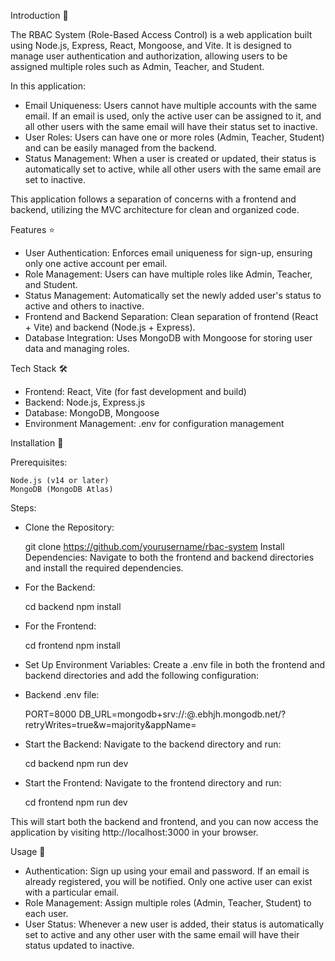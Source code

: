 Introduction 🎯

The RBAC System (Role-Based Access Control) is a web application built using Node.js, Express, React, Mongoose, and Vite. It is designed to manage user authentication and authorization, allowing users to be assigned multiple roles such as Admin, Teacher, and Student.

In this application:

-  Email Uniqueness: Users cannot have multiple accounts with the same email. If an email is used, only the active user can be assigned to it, and all other users with the same email will have their status set to inactive.
-  User Roles: Users can have one or more roles (Admin, Teacher, Student) and can be easily managed from the backend.
-  Status Management: When a user is created or updated, their status is automatically set to active, while all other users with the same email are set to inactive.

This application follows a separation of concerns with a frontend and backend, utilizing the MVC architecture for clean and organized code.

Features ⭐

-  User Authentication: Enforces email uniqueness for sign-up, ensuring only one active account per email.
-  Role Management: Users can have multiple roles like Admin, Teacher, and Student.
-  Status Management: Automatically set the newly added user's status to active and others to inactive.
-  Frontend and Backend Separation: Clean separation of frontend (React + Vite) and backend (Node.js + Express).
-  Database Integration: Uses MongoDB with Mongoose for storing user data and managing roles.

Tech Stack 🛠️

-  Frontend: React, Vite (for fast development and build)
-  Backend: Node.js, Express.js
-  Database: MongoDB, Mongoose
-  Environment Management: .env for configuration management

Installation 🔧

Prerequisites:

    Node.js (v14 or later)
    MongoDB (MongoDB Atlas)

Steps:

-  Clone the Repository:

    git clone https://github.com/yourusername/rbac-system
    Install Dependencies: Navigate to both the frontend and backend directories and install the required dependencies.

-  For the Backend:

    cd backend
    npm install

-  For the Frontend:

    cd frontend
    npm install

-  Set Up Environment Variables: Create a .env file in both the frontend and backend directories and add the following configuration:

-  Backend .env file:

    PORT=8000
    DB_URL=mongodb+srv://<username>:<password>@<databasename>.ebhjh.mongodb.net/?retryWrites=true&w=majority&appName=<databasename>
    

-  Start the Backend: Navigate to the backend directory and run:

    cd backend
    npm run dev
-  Start the Frontend: Navigate to the frontend directory and run:

    cd frontend
    npm run dev

This will start both the backend and frontend, and you can now access the application by visiting http://localhost:3000 in your browser.

Usage 🚀

- Authentication: Sign up using your email and password. If an email is already registered, you will be notified. Only one active user can exist with a particular email.
- Role Management: Assign multiple roles (Admin, Teacher, Student) to each user. 
- User Status: Whenever a new user is added, their status is automatically set to active and any other user with the same email will have their status updated to inactive.

